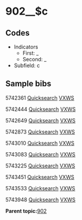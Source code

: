 # 902\_\_$c

## Codes

-   Indicators
    -   First: \_
    -   Second: \_
-   Subfield: c

## Sample bibs

5742361 [Quicksearch](https://search.library.yale.edu/catalog/5742361) [VXWS](http://prodorbis.library.yale.edu:7014/vxws/GetHoldingsService?bibId=5742361)

5742444 [Quicksearch](https://search.library.yale.edu/catalog/5742444) [VXWS](http://prodorbis.library.yale.edu:7014/vxws/GetHoldingsService?bibId=5742444)

5742649 [Quicksearch](https://search.library.yale.edu/catalog/5742649) [VXWS](http://prodorbis.library.yale.edu:7014/vxws/GetHoldingsService?bibId=5742649)

5742873 [Quicksearch](https://search.library.yale.edu/catalog/5742873) [VXWS](http://prodorbis.library.yale.edu:7014/vxws/GetHoldingsService?bibId=5742873)

5743010 [Quicksearch](https://search.library.yale.edu/catalog/5743010) [VXWS](http://prodorbis.library.yale.edu:7014/vxws/GetHoldingsService?bibId=5743010)

5743083 [Quicksearch](https://search.library.yale.edu/catalog/5743083) [VXWS](http://prodorbis.library.yale.edu:7014/vxws/GetHoldingsService?bibId=5743083)

5743225 [Quicksearch](https://search.library.yale.edu/catalog/5743225) [VXWS](http://prodorbis.library.yale.edu:7014/vxws/GetHoldingsService?bibId=5743225)

5743451 [Quicksearch](https://search.library.yale.edu/catalog/5743451) [VXWS](http://prodorbis.library.yale.edu:7014/vxws/GetHoldingsService?bibId=5743451)

5743533 [Quicksearch](https://search.library.yale.edu/catalog/5743533) [VXWS](http://prodorbis.library.yale.edu:7014/vxws/GetHoldingsService?bibId=5743533)

5743948 [Quicksearch](https://search.library.yale.edu/catalog/5743948) [VXWS](http://prodorbis.library.yale.edu:7014/vxws/GetHoldingsService?bibId=5743948)

**Parent topic:**[902](../../tags/902/902.md)

